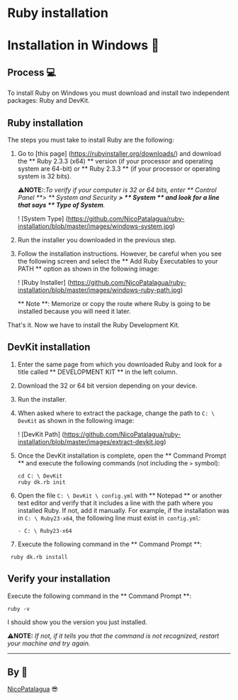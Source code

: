 ﻿# Ruby installation
# Installation in Windows 📜
## Process 💻﻿

To install Ruby on Windows you must download and install two independent packages: Ruby and DevKit.

## Ruby installation

The steps you must take to install Ruby are the following:

1. Go to [this page] (https://rubyinstaller.org/downloads/) and download the ** Ruby 2.3.3 (x64) ** version (if your processor and operating system are 64-bit) or ** Ruby 2.3.3 ** (if your processor or operating system is 32 bits).

   ⚠**NOTE:**:_To verify if your computer is 32 or 64 bits, enter ** Control Panel **> ** System and Security **> ** System ** and look for a line that says ** Type of System**._

   ! [System Type] (https://github.com/NicoPatalagua/ruby-installation/blob/master/images/windows-system.jpg)

2. Run the installer you downloaded in the previous step.

3. Follow the installation instructions. However, be careful when you see the following screen and select the ** Add Ruby Executables to your PATH ** option as shown in the following image:

   ! [Ruby Installer] (https://github.com/NicoPatalagua/ruby-installation/blob/master/images/windows-ruby-path.jpg)

   ** Note **: Memorize or copy the route where Ruby is going to be installed because you will need it later.

That's it. Now we have to install the Ruby Development Kit.

## DevKit installation

1. Enter the same page from which you downloaded Ruby and look for a title called ** DEVELOPMENT KIT ** in the left column.

2. Download the 32 or 64 bit version depending on your device.

3. Run the installer.

4. When asked where to extract the package, change the path to `C: \ DevKit` as shown in the following image:

   ! [DevKit Path] (https://github.com/NicoPatalagua/ruby-installation/blob/master/images/extract-devkit.jpg)

5. Once the DevKit installation is complete, open the ** Command Prompt ** and execute the following commands (not including the `>` symbol):

   ```
   cd C: \ DevKit
   ruby dk.rb init
   ```

6. Open the file `C: \ DevKit \ config.yml` with ** Notepad ** or another text editor and verify that it includes a line with the path where you installed Ruby. If not, add it manually. For example, if the installation was in `C: \ Ruby23-x64`, the following line must exist in` config.yml`:

   ```
   - C: \ Ruby23-x64
   ```

7. Execute the following command in the ** Command Prompt **:

 ```
  ruby dk.rb install
 ```

## Verify your installation

Execute the following command in the ** Command Prompt **:

``
ruby -v
``

I should show you the version you just installed.

⚠**NOTE:** _If not, if it tells you that the command is not recognized, restart your machine and try again._

---
## By 📌
[NicoPatalagua](https://www.instagram.com/nicopatalagua/) 😎
